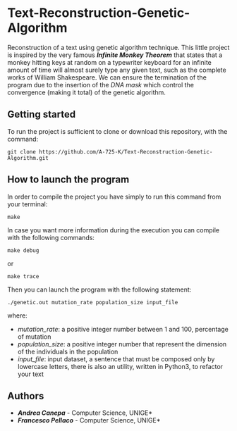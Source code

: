 # Text-Reconstruction-Genetic-Algorithm
Reconstruction of a text using genetic algorithm technique. This little project is inspired by the very famous ***Infinite Monkey Theorem*** that states that a monkey hitting keys at random on a typewriter keyboard for an infinite amount of time will almost surely type any given text, such as the complete works of William Shakespeare. We can ensure the termination of the program due to the insertion of the *DNA mask* which control the convergence (making it total) of the genetic algorithm.

## Getting started
To run the project is sufficient to clone or download this repository, with the command:
```
git clone https://github.com/A-725-K/Text-Reconstruction-Genetic-Algorithm.git
```
## How to launch the program
In order to compile the project you have simply to run this command from your terminal:
```
make
```
In case you want more information during the execution you can compile with the following commands:
```
make debug
```
or
```
make trace
```
Then you can launch the program with the following statement:
```
./genetic.out mutation_rate population_size input_file
```
where:
<ul>
  <li><i>mutation_rate</i>: a positive integer number between 1 and 100, percentage of mutation</li>
  <li><i>population_size</i>: a positive integer number that represent the dimension of the individuals in the population</li>
  <li><i>input_file</i>: input dataset, a sentence that must be composed only by lowercase letters, there is also an utility, written in Python3, to refactor your text</li>
</ul>


## Authors

* **<i>Andrea Canepa</i>** - Computer Science, UNIGE*
* **<i>Francesco Pellaco</i>** - Computer Science, UNIGE*
